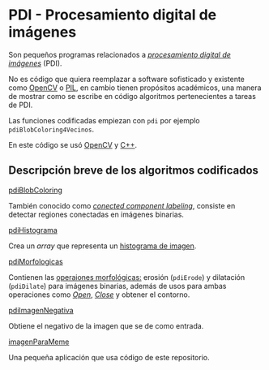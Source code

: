 # PDI - Procesamiento digital de imágenes

Son pequeños programas relacionados a [*procesamiento digital de imágenes*](https://en.wikipedia.org/wiki/Digital_image_processing) (PDI).

No es código que quiera reemplazar a software sofisticado y existente como [OpenCV](https://opencv.org/) o [PIL](http://www.pythonware.com/products/pil/), en cambio tienen propósitos académicos, una manera de mostrar como se escribe en código algoritmos pertenecientes a tareas de PDI.

Las funciones codificadas empiezan con `pdi` por ejemplo `pdiBlobColoring4Vecinos`.

En este código se usó [OpenCV](https://opencv.org/) y [C++](https://gcc.gnu.org/).

## Descripción breve de los algoritmos codificados

[pdiBlobColoring](./pdiBlobColoring/)

También conocido como [*conected component labeling*](https://en.wikipedia.org/wiki/Connected-component_labeling), consiste en detectar regiones conectadas en imágenes binarias.

[pdiHistograma](./pdiHistograma/)

Crea un *array* que representa un [histograma de imagen](https://en.wikipedia.org/wiki/Image_histogram).

[pdiMorfologicas](./pdiMorfologicas/)

Contienen las [operaiones morfológicas:]( https://en.wikipedia.org/wiki/Mathematical_morphology ) erosión (`pdiErode`) y dilatación (`pdiDilate`) para imágenes binarias, además de usos para ambas operaciones como [*Open*](https://en.wikipedia.org/wiki/Opening_(morphology)), [*Close*](https://en.wikipedia.org/wiki/Closing_(morphology)) y obtener el contorno.

[pdiImagenNegativa](./pdiImagenNegativa)

Obtiene el negativo de la imagen que se de como entrada.

[imagenParaMeme](./imagenParaMeme)

Una pequeña aplicación que usa código de este repositorio.
